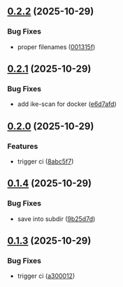 ## [0.2.2](https://github.com/l4rm4nd/IKESS/compare/v0.2.1...v0.2.2) (2025-10-29)


### Bug Fixes

* proper filenames ([001315f](https://github.com/l4rm4nd/IKESS/commit/001315ff3774dcb713b5d9ab6f4e5d40a518d281))

## [0.2.1](https://github.com/l4rm4nd/IKESS/compare/v0.2.0...v0.2.1) (2025-10-29)


### Bug Fixes

* add ike-scan for docker ([e6d7afd](https://github.com/l4rm4nd/IKESS/commit/e6d7afd5123a43ea5a78733b88006507d9b53363))

## [0.2.0](https://github.com/l4rm4nd/IKESS/compare/v0.1.4...v0.2.0) (2025-10-29)


### Features

* trigger ci ([8abc5f7](https://github.com/l4rm4nd/IKESS/commit/8abc5f7a1183ecbba448dba34f07f2da59efdb01))

## [0.1.4](https://github.com/l4rm4nd/IKESS/compare/v0.1.3...v0.1.4) (2025-10-29)


### Bug Fixes

* save into subdir ([9b25d7d](https://github.com/l4rm4nd/IKESS/commit/9b25d7d7ce9ca980c4dc687ed547b98b18e08923))

## [0.1.3](https://github.com/l4rm4nd/IKESS/compare/v0.1.2...v0.1.3) (2025-10-29)


### Bug Fixes

* trigger ci ([a300012](https://github.com/l4rm4nd/IKESS/commit/a3000128c43cbd935a89c638b4db216eef98b9d5))

